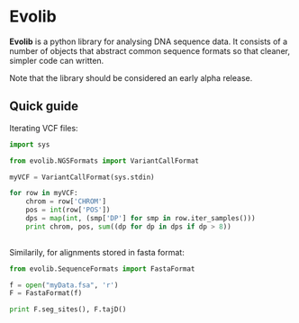 Evolib
======

**Evolib** is a python library for analysing DNA sequence data. It consists of a number of objects that abstract common sequence formats so that cleaner, simpler code can written.

Note that the library should be considered an early alpha release. 

Quick guide
-------------

Iterating VCF files:
```python
import sys

from evolib.NGSFormats import VariantCallFormat

myVCF = VariantCallFormat(sys.stdin)

for row in myVCF:
    chrom = row['CHROM']
    pos = int(row['POS'])
    dps = map(int, (smp['DP'] for smp in row.iter_samples()))
    print chrom, pos, sum((dp for dp in dps if dp > 8))
    
```

Similarily, for alignments stored in fasta format:
```python
from evolib.SequenceFormats import FastaFormat

f = open("myData.fsa", 'r')
F = FastaFormat(f)

print F.seg_sites(), F.tajD()
```
